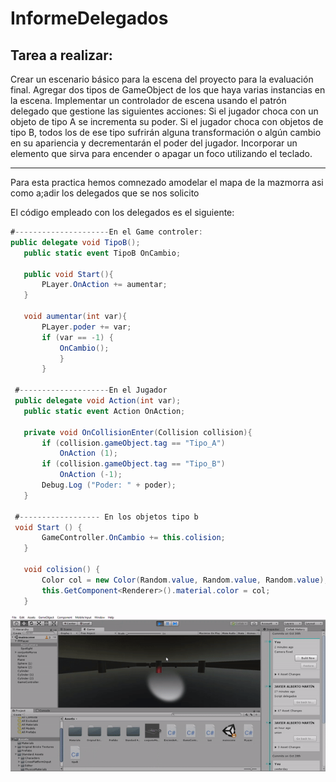 # InformeDelegados
## Tarea a realizar: 
Crear un escenario básico para la escena del proyecto para la evaluación final.
Agregar dos tipos de GameObject de los que haya varias instancias en la escena.
Implementar un controlador de escena usando el patrón delegado que gestione las siguientes acciones:
Si el jugador choca con un objeto de tipo A se incrementa su poder.
Si el jugador choca con objetos de tipo B, todos los de ese tipo sufrirán alguna transformación o algún cambio en su apariencia y decrementarán el poder del jugador.
Incorporar un elemento que sirva para encender o apagar un foco utilizando el teclado.
___
Para esta practica hemos comnezado amodelar el mapa de la mazmorra asi como a;adir los delegados que se nos solicito 

El código empleado con los delegados es el siguiente:
 ```csharp
 #---------------------En el Game controler:
 public delegate void TipoB();
    public static event TipoB OnCambio;

	public void Start(){
		PLayer.OnAction += aumentar;
	}

	void aumentar(int var){
		PLayer.poder += var;
		if (var == -1) {
            OnCambio();
			}
		}
    
  #--------------------En el Jugador 
  public delegate void Action(int var);
	public static event Action OnAction;

	private void OnCollisionEnter(Collision collision){
		if (collision.gameObject.tag == "Tipo_A")
			OnAction (1);
		if (collision.gameObject.tag == "Tipo_B")
			OnAction (-1);
		Debug.Log ("Poder: " + poder);
	}
  
  #------------------ En los objetos tipo b
  void Start () {
        GameController.OnCambio += this.colision;
	}

    void colision() {
        Color col = new Color(Random.value, Random.value, Random.value);
        this.GetComponent<Renderer>().material.color = col;
    }
 ```
 
 ![Video demo](ezgif-6-715560838218.gif)
